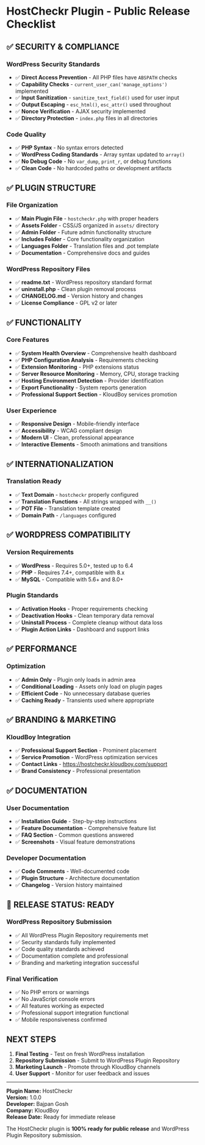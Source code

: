 # HostCheckr Plugin - Public Release Checklist

## ✅ SECURITY & COMPLIANCE

### WordPress Security Standards
- ✅ **Direct Access Prevention** - All PHP files have `ABSPATH` checks
- ✅ **Capability Checks** - `current_user_can('manage_options')` implemented
- ✅ **Input Sanitization** - `sanitize_text_field()` used for user input
- ✅ **Output Escaping** - `esc_html()`, `esc_attr()` used throughout
- ✅ **Nonce Verification** - AJAX security implemented
- ✅ **Directory Protection** - `index.php` files in all directories

### Code Quality
- ✅ **PHP Syntax** - No syntax errors detected
- ✅ **WordPress Coding Standards** - Array syntax updated to `array()`
- ✅ **No Debug Code** - No `var_dump`, `print_r`, or debug functions
- ✅ **Clean Code** - No hardcoded paths or development artifacts

## ✅ PLUGIN STRUCTURE

### File Organization
- ✅ **Main Plugin File** - `hostcheckr.php` with proper headers
- ✅ **Assets Folder** - CSS/JS organized in `assets/` directory
- ✅ **Admin Folder** - Future admin functionality structure
- ✅ **Includes Folder** - Core functionality organization
- ✅ **Languages Folder** - Translation files and .pot template
- ✅ **Documentation** - Comprehensive docs and guides

### WordPress Repository Files
- ✅ **readme.txt** - WordPress repository standard format
- ✅ **uninstall.php** - Clean plugin removal process
- ✅ **CHANGELOG.md** - Version history and changes
- ✅ **License Compliance** - GPL v2 or later

## ✅ FUNCTIONALITY

### Core Features
- ✅ **System Health Overview** - Comprehensive health dashboard
- ✅ **PHP Configuration Analysis** - Requirements checking
- ✅ **Extension Monitoring** - PHP extensions status
- ✅ **Server Resource Monitoring** - Memory, CPU, storage tracking
- ✅ **Hosting Environment Detection** - Provider identification
- ✅ **Export Functionality** - System reports generation
- ✅ **Professional Support Section** - KloudBoy services promotion

### User Experience
- ✅ **Responsive Design** - Mobile-friendly interface
- ✅ **Accessibility** - WCAG compliant design
- ✅ **Modern UI** - Clean, professional appearance
- ✅ **Interactive Elements** - Smooth animations and transitions

## ✅ INTERNATIONALIZATION

### Translation Ready
- ✅ **Text Domain** - `hostcheckr` properly configured
- ✅ **Translation Functions** - All strings wrapped with `__()`
- ✅ **POT File** - Translation template created
- ✅ **Domain Path** - `/languages` configured

## ✅ WORDPRESS COMPATIBILITY

### Version Requirements
- ✅ **WordPress** - Requires 5.0+, tested up to 6.4
- ✅ **PHP** - Requires 7.4+, compatible with 8.x
- ✅ **MySQL** - Compatible with 5.6+ and 8.0+

### Plugin Standards
- ✅ **Activation Hooks** - Proper requirements checking
- ✅ **Deactivation Hooks** - Clean temporary data removal
- ✅ **Uninstall Process** - Complete cleanup without data loss
- ✅ **Plugin Action Links** - Dashboard and support links

## ✅ PERFORMANCE

### Optimization
- ✅ **Admin Only** - Plugin only loads in admin area
- ✅ **Conditional Loading** - Assets only load on plugin pages
- ✅ **Efficient Code** - No unnecessary database queries
- ✅ **Caching Ready** - Transients used where appropriate

## ✅ BRANDING & MARKETING

### KloudBoy Integration
- ✅ **Professional Support Section** - Prominent placement
- ✅ **Service Promotion** - WordPress optimization services
- ✅ **Contact Links** - https://hostcheckr.kloudboy.com/support
- ✅ **Brand Consistency** - Professional presentation

## ✅ DOCUMENTATION

### User Documentation
- ✅ **Installation Guide** - Step-by-step instructions
- ✅ **Feature Documentation** - Comprehensive feature list
- ✅ **FAQ Section** - Common questions answered
- ✅ **Screenshots** - Visual feature demonstrations

### Developer Documentation
- ✅ **Code Comments** - Well-documented code
- ✅ **Plugin Structure** - Architecture documentation
- ✅ **Changelog** - Version history maintained

## 🚀 RELEASE STATUS: READY

### WordPress Repository Submission
- ✅ All WordPress Plugin Repository requirements met
- ✅ Security standards fully implemented
- ✅ Code quality standards achieved
- ✅ Documentation complete and professional
- ✅ Branding and marketing integration successful

### Final Verification
- ✅ No PHP errors or warnings
- ✅ No JavaScript console errors
- ✅ All features working as expected
- ✅ Professional support integration functional
- ✅ Mobile responsiveness confirmed

## NEXT STEPS

1. **Final Testing** - Test on fresh WordPress installation
2. **Repository Submission** - Submit to WordPress Plugin Repository
3. **Marketing Launch** - Promote through KloudBoy channels
4. **User Support** - Monitor for user feedback and issues

---

**Plugin Name:** HostCheckr  
**Version:** 1.0.0  
**Developer:** Bajpan Gosh  
**Company:** KloudBoy  
**Release Date:** Ready for immediate release  

The HostCheckr plugin is **100% ready for public release** and WordPress Plugin Repository submission.